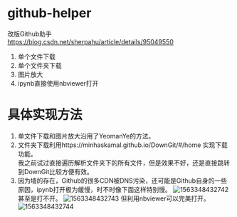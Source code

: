 # github-helper
改版Github助手  
https://blog.csdn.net/sherpahu/article/details/95049550

1. 单个文件下载
2. 单个文件夹下载
3. 图片放大
4. ipynb直接使用nbviewer打开
# 具体实现方法
1. 单文件下载和图片放大沿用了YeomanYe的方法。  
2. 文件夹下载利用https://minhaskamal.github.io/DownGit/#/home 实现下载功能。  
我之前试过直接遍历解析文件夹下的所有文件，但是效果不好，还是直接跳转到DownGit比较方便有效。  
3. 因为墙的存在，Github的很多CDN被DNS污染，还可能是Github自身的一些原因，ipynb打开极为缓慢，时不时像下面这样特别慢。
![1563348432742](https://i.loli.net/2019/07/17/5d2eccf73290a83178.png)
甚至是打不开。
![1563348432743](https://i.loli.net/2019/07/17/5d2ecd542e37731167.png)
但利用nbviewer可以完美打开。
![1563348432744](https://i.loli.net/2019/07/17/5d2ecdaa2855589724.png)

